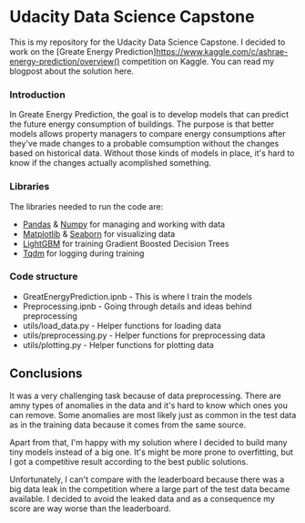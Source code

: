 # Udacity Data Science Capstone

This is my repository for the Udacity Data Science Capstone. I decided to work on the [Greate Energy Prediction]https://www.kaggle.com/c/ashrae-energy-prediction/overview() competition on Kaggle.
You can read my blogpost about the solution here.

### Introduction

In Greate Energy Prediction, the goal is to develop models that can predict the future energy consumption of buildings. The purpose is that better models allows property managers to compare energy consumptions after they've made changes to a probable comsumption without the changes based on historical data. Without those kinds of models in place, it's hard to know if the changes actually acomplished something.

### Libraries

The libraries needed to run the code are:
- [Pandas](https://pandas.pydata.org/) & [Numpy](https://numpy.org/) for managing and working with data
- [Matplotlib](https://matplotlib.org/) & [Seaborn](https://seaborn.pydata.org/) for visualizing data
- [LightGBM](https://lightgbm.readthedocs.io/en/latest/) for training Gradient Boosted Decision Trees
- [Tqdm](https://github.com/tqdm/tqdm) for logging during training

### Code structure

* GreatEnergyPrediction.ipnb - This is where I train the models
* Preprocessing.ipnb - Going through details and ideas behind preprocessing
* utils/load_data.py - Helper functions for loading data 
* utils/preprocessing.py - Helper functions for preprocessing data
* utils/plotting.py - Helper functions for plotting data

## Conclusions

It was a very challenging task because of data preprocessing. There are amny types of anomalies in the data and it's hard to know which ones you can remove. Some anomalies are most likely just as common in the test data as in the training data because it comes from the same source.

Apart from that, I'm happy with my solution where I decided to build many tiny models instead of a big one. It's might be more prone to overfitting, but I got a competitive result according to the best public solutions.

Unfortunately, I can't compare with the leaderboard because there was a big data leak in the competition where a large part of the test data became available. I decided to avoid the leaked data and as a consequence my score are way worse than the leaderboard.


